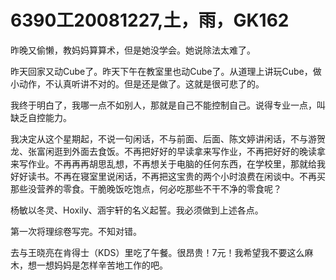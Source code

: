 # 6390工20081227,土，雨，GK162

昨晚又偷懒，教妈妈算算术，但是她没学会。她说除法太难了。

昨天回家又动Cube了。昨天下午在教室里也动Cube了。从道理上讲玩Cube，做小动作，不认真听讲不对的。但是还是做了。这就是很可悲了的。

我终于明白了，我哪一点不如别人，那就是自己不能控制自己。说得专业一点，叫缺乏自控能力。

我决定从这个星期起，不说一句闲话，不与前面、后面、陈文婷讲闲话，不与游贺龙、张富闲逛到外面去食饭。不再把好好的早读拿来写作业，不再把好好的晚读拿来写作业。不再再再胡思乱想，不再想关于电脑的任何东西，在学校里，那就给我好好读书。不再在寝室里说闲话，不再把这宝贵的两个小时浪费在闲谈中。不再买那些没营养的零食。干脆晚饭吃饱点，何必吃那些不干不净的零食呢？

杨敏以冬灵、Hoxily、涵宇轩的名义起誓。我必须做到上述各点。

第一次将理综卷写完。不知对错。

去与王晓亮在肯得士（KDS）里吃了午餐。很昂贵！7元！我希望我不要这么麻木，想一想妈妈是怎样辛苦地工作的吧。
